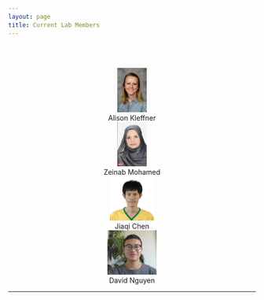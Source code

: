 ```yaml
---
layout: page
title: Current Lab Members
---
```


<br/><br/>
<div align="center">
  <div align="center">
    <div><a href=""><img src="/img/Alison Kleffner.jpeg" alt="Alison Kleffner, Ph.D. Candidate" height="90"></a></div>
    <div>Alison Kleffner</div>
  </div>
  <div align="center">
    <div><a href=""><img src="/img/Zeinab Mohamed.jpg" alt="Zeinab Mohamed, Ph.D. Candidate" height="90"></a></div>
    <div>Zeinab Mohamed</div>
  </div>
  <div align="center">
    <div><a href=""><img src="/img/Jiaqi Chen.jpg" alt="Jiaqi Chen, Ph.D. Student" height="90"></a></div>
    <div>Jiaqi Chen</div>
  </div>
  <div align="center">
    <div><a href=""><img src="/img/David Nguyen.jpg" alt="David Nguyen, M.S. Statistics" height="90"></a></div>
    <div>David Nguyen</div>
  </div>
  
</div>

----
